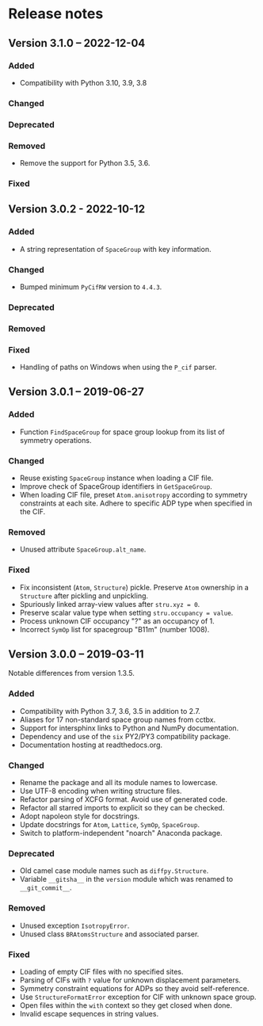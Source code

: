 # Release notes

## Version 3.1.0 – 2022-12-04

### Added

- Compatibility with Python 3.10, 3.9, 3.8

### Changed

### Deprecated

### Removed

- Remove the support for Python 3.5, 3.6.

### Fixed

## Version 3.0.2 - 2022-10-12

### Added

- A string representation of `SpaceGroup` with key information.

### Changed

- Bumped minimum `PyCifRW` version to `4.4.3`.

### Deprecated

### Removed

### Fixed

- Handling of paths on Windows when using the `P_cif` parser.

## Version 3.0.1 – 2019-06-27

### Added

- Function `FindSpaceGroup` for space group lookup from its list
  of symmetry operations.

### Changed

- Reuse existing `SpaceGroup` instance when loading a CIF file.
- Improve check of SpaceGroup identifiers in `GetSpaceGroup`.
- When loading CIF file, preset `Atom.anisotropy` according
  to symmetry constraints at each site.  Adhere to specific
  ADP type when specified in the CIF.

### Removed

- Unused attribute `SpaceGroup.alt_name`.

### Fixed

- Fix inconsistent (`Atom`, `Structure`) pickle.  Preserve `Atom`
  ownership in a `Structure` after pickling and unpickling.
- Spuriously linked array-view values after `stru.xyz = 0`.
- Preserve scalar value type when setting `stru.occupancy = value`.
- Process unknown CIF occupancy "?" as an occupancy of 1.
- Incorrect `SymOp` list for spacegroup "B11m" (number 1008).


## Version 3.0.0 – 2019-03-11

Notable differences from version 1.3.5.

### Added

- Compatibility with Python 3.7, 3.6, 3.5 in addition to 2.7.
- Aliases for 17 non-standard space group names from cctbx.
- Support for intersphinx links to Python and NumPy documentation.
- Dependency and use of the `six` PY2/PY3 compatibility package.
- Documentation hosting at readthedocs.org.

### Changed

- Rename the package and all its module names to lowercase.
- Use UTF-8 encoding when writing structure files.
- Refactor parsing of XCFG format.  Avoid use of generated code.
- Refactor all starred imports to explicit so they can be checked.
- Adopt napoleon style for docstrings.
- Update docstrings for `Atom`, `Lattice`, `SymOp`, `SpaceGroup`.
- Switch to platform-independent "noarch" Anaconda package.

### Deprecated

- Old camel case module names such as `diffpy.Structure`.
- Variable `__gitsha__` in the `version` module which was renamed
  to `__git_commit__`.

### Removed

- Unused exception `IsotropyError`.
- Unused class `BRAtomsStructure` and associated parser.

### Fixed

- Loading of empty CIF files with no specified sites.
- Parsing of CIFs with `?` value for unknown displacement parameters.
- Symmetry constraint equations for ADPs so they avoid self-reference.
- Use `StructureFormatError` exception for CIF with unknown space group.
- Open files within the `with` context so they get closed when done.
- Invalid escape sequences in string values.
